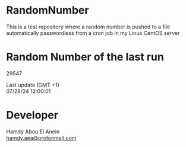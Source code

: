 # RandomNumber    
This is a test repository where a random number is pushed to a file automatically passwordless from a cron job in my Linux CentOS server    
# Random Number of the last run   
29547
      
Last update (GMT +1)    
07/28/24 12:00:01
# Developer    
Hamdy Abou El Anein   
hamdy.aea@protonmail.com
